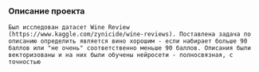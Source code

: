 ### Описание проекта

    Был исследован датасет Wine Review (https://www.kaggle.com/zynicide/wine-reviews). Поставлена задача по описанию определить является вино хорошим - если набирает больше 90 баллов или "не очень" соответственно меньше 90 баллов. Описания были векторизованы и на них были обучены нейросети - полносвязная, с точностью 